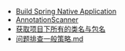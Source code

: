 * [Build Spring Native Application](/java/Build%20Spring%20Native%20Application.md)
* [AnnotationScanner](/java/AnnotationScanner.md)
* [获取项目下所有的类名与包名](/java/获取项目下所有的类名与包名.md)
* [问题排查一般策略.md](/java/问题排查一般策略.md)



